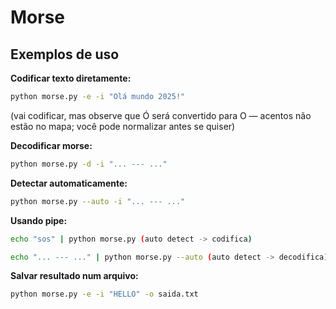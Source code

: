 # Morse
Exemplos de uso
---------------
<b>Codificar texto diretamente:</b>
```bash
python morse.py -e -i "Olá mundo 2025!"
```
(vai codificar, mas observe que Ó será convertido para O — acentos não estão no mapa; você pode normalizar antes se quiser)

<b>Decodificar morse:</b>
```bash
python morse.py -d -i "... --- ..."
```

<b>Detectar automaticamente:</b>
```bash
python morse.py --auto -i "... --- ..."
```

<b>Usando pipe:</b>
```bash
echo "sos" | python morse.py (auto detect -> codifica)

echo "... --- ..." | python morse.py --auto (auto detect -> decodifica)
```

<b>Salvar resultado num arquivo:</b>
```bash
python morse.py -e -i "HELLO" -o saida.txt
```
